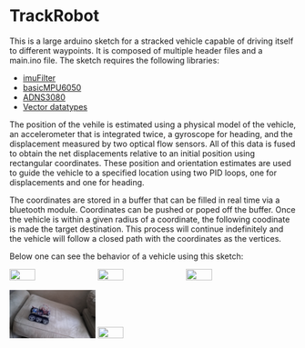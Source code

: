 # TrackRobot
This is a large arduino sketch for a stracked vehicle capable of driving itself to different waypoints. It is composed of multiple header files and a main.ino file. The sketch requires the following libraries: 

- [imuFilter](https://github.com/RCmags/imuFilter)
- [basicMPU6050](https://github.com/RCmags/basicMPU6050)
- [ADNS3080](https://github.com/RCmags/ADNS3080)
- [Vector datatypes](https://github.com/RCmags/vector_datatype)

The position of the vehile is estimated using a physical model of the vehicle, an accelerometer that is integrated twice, a gyroscope for heading, and the displacement measured by two optical flow sensors. All of this data is fused to obtain the net displacements relative to an initial position using rectangular coordinates. These position and orientation estimates are used to guide the vehicle to a specified location using two PID loops, one for displacements and one for heading.  

The coordinates are stored in a buffer that can be filled in real time via a bluetooth module. Coordinates can be pushed or poped off the buffer. Once the vehicle is within a given radius of a coordinate, the following coodinate is made the target destination. This process will continue indefinitely and the vehicle will follow a closed path with the coordinates as the vertices. 

Below one can see the behavior of a vehicle using this sketch:  

<img src = "/images/tank1_res.jpeg" width = "30%" height = "30%"> <img src = "/images/tank2_res.jpeg" width = "30%" height = "30%"> <img src = "/images/tank3_res.jpeg" width = "30%" height = "30%">  

<img src = "/images/inclined_plane.gif" width = "30%" height = "30%"> <img src = "/images/zip_zag.gif" width = "30%" height = "30%">
